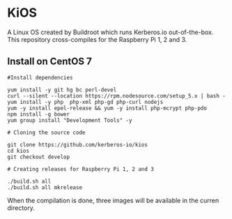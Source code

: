 # KiOS

A Linux OS created by Buildroot which runs Kerberos.io out-of-the-box. This repository cross-compiles for the Raspberry Pi 1, 2 and 3.

## Install on CentOS 7

    #Install dependencies
    
    yum install -y git hg bc perl-devel 
    curl --silent --location https://rpm.nodesource.com/setup_5.x | bash -
    yum install -y php  php-xml php-gd php-curl nodejs
    yum -y install epel-release && yum -y install php-mcrypt php-pdo
    npm install -g bower
    yum group install "Development Tools" -y

    # Cloning the source code
    
    git clone https://github.com/kerberos-io/kios
    cd kios
    git checkout develop

    # Creating releases for Raspberry Pi 1, 2 and 3
    
    ./build.sh all
    ./build.sh all mkrelease
    
When the compilation is done, three images will be available in the curren directory.